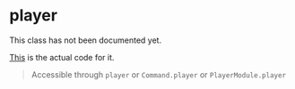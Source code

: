 # player

This class has not been documented yet.

[This](https://github.com/Solar-Tweaks/SolarStats/blob/main/src/player/Player.ts) is the actual code for it.

> Accessible through `player` or `Command.player` or `PlayerModule.player`
